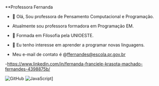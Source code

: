 **Professora Fernanda

- 👋 Olá, Sou professora de Pensamento Computacional e Programação.

- Atualmente sou professora formadora em Programação EM.

- 💞️ Formada em Filosofia pela UNIOESTE.

- 👀 Eu tenho interesse em aprender a programar novas linguagens.

- Meu e-mail de contato é @ffernandes@escola.pr.gov.br

-https://www.linkedin.com/in/fernanda-franciele-krasota-machado-fernandes-4398875b/

![GitHub](https://img.shields.io/badge/github-%23121011.svg?style=for-the-badge&logo=github&logoColor=white) ![JavaScript](https://img.shields.io/badge/javascript-%23323330.svg?style=for-the-badge&logo=javascript&logoColor=%23F7DF1E)]
